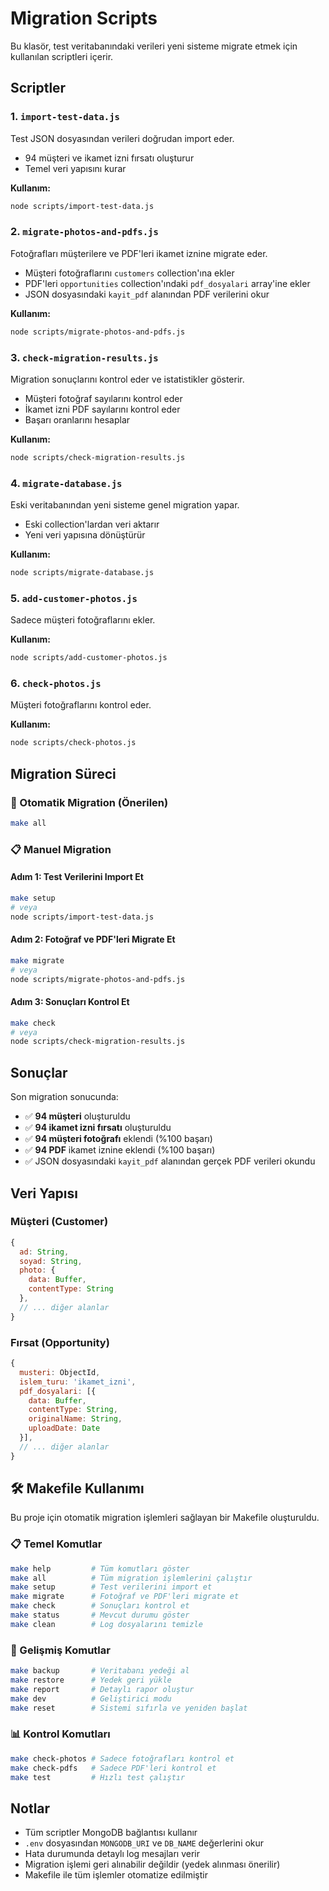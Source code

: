 # Migration Scripts

Bu klasör, test veritabanındaki verileri yeni sisteme migrate etmek için kullanılan scriptleri içerir.

## Scriptler

### 1. `import-test-data.js`
Test JSON dosyasından verileri doğrudan import eder.
- 94 müşteri ve ikamet izni fırsatı oluşturur
- Temel veri yapısını kurar

**Kullanım:**
```bash
node scripts/import-test-data.js
```

### 2. `migrate-photos-and-pdfs.js`
Fotoğrafları müşterilere ve PDF'leri ikamet iznine migrate eder.
- Müşteri fotoğraflarını `customers` collection'ına ekler
- PDF'leri `opportunities` collection'ındaki `pdf_dosyalari` array'ine ekler
- JSON dosyasındaki `kayit_pdf` alanından PDF verilerini okur

**Kullanım:**
```bash
node scripts/migrate-photos-and-pdfs.js
```

### 3. `check-migration-results.js`
Migration sonuçlarını kontrol eder ve istatistikler gösterir.
- Müşteri fotoğraf sayılarını kontrol eder
- İkamet izni PDF sayılarını kontrol eder
- Başarı oranlarını hesaplar

**Kullanım:**
```bash
node scripts/check-migration-results.js
```

### 4. `migrate-database.js`
Eski veritabanından yeni sisteme genel migration yapar.
- Eski collection'lardan veri aktarır
- Yeni veri yapısına dönüştürür

**Kullanım:**
```bash
node scripts/migrate-database.js
```

### 5. `add-customer-photos.js`
Sadece müşteri fotoğraflarını ekler.

**Kullanım:**
```bash
node scripts/add-customer-photos.js
```

### 6. `check-photos.js`
Müşteri fotoğraflarını kontrol eder.

**Kullanım:**
```bash
node scripts/check-photos.js
```

## Migration Süreci

### 🚀 Otomatik Migration (Önerilen)
```bash
make all
```

### 📋 Manuel Migration

#### Adım 1: Test Verilerini Import Et
```bash
make setup
# veya
node scripts/import-test-data.js
```

#### Adım 2: Fotoğraf ve PDF'leri Migrate Et
```bash
make migrate
# veya
node scripts/migrate-photos-and-pdfs.js
```

#### Adım 3: Sonuçları Kontrol Et
```bash
make check
# veya
node scripts/check-migration-results.js
```

## Sonuçlar

Son migration sonucunda:
- ✅ **94 müşteri** oluşturuldu
- ✅ **94 ikamet izni fırsatı** oluşturuldu
- ✅ **94 müşteri fotoğrafı** eklendi (%100 başarı)
- ✅ **94 PDF** ikamet iznine eklendi (%100 başarı)
- ✅ JSON dosyasındaki `kayit_pdf` alanından gerçek PDF verileri okundu

## Veri Yapısı

### Müşteri (Customer)
```javascript
{
  ad: String,
  soyad: String,
  photo: {
    data: Buffer,
    contentType: String
  },
  // ... diğer alanlar
}
```

### Fırsat (Opportunity)
```javascript
{
  musteri: ObjectId,
  islem_turu: 'ikamet_izni',
  pdf_dosyalari: [{
    data: Buffer,
    contentType: String,
    originalName: String,
    uploadDate: Date
  }],
  // ... diğer alanlar
}
```

## 🛠️ Makefile Kullanımı

Bu proje için otomatik migration işlemleri sağlayan bir Makefile oluşturuldu.

### 📋 Temel Komutlar
```bash
make help         # Tüm komutları göster
make all          # Tüm migration işlemlerini çalıştır
make setup        # Test verilerini import et
make migrate      # Fotoğraf ve PDF'leri migrate et
make check        # Sonuçları kontrol et
make status       # Mevcut durumu göster
make clean        # Log dosyalarını temizle
```

### 🔧 Gelişmiş Komutlar
```bash
make backup       # Veritabanı yedeği al
make restore      # Yedek geri yükle
make report       # Detaylı rapor oluştur
make dev          # Geliştirici modu
make reset        # Sistemi sıfırla ve yeniden başlat
```

### 📊 Kontrol Komutları
```bash
make check-photos # Sadece fotoğrafları kontrol et
make check-pdfs   # Sadece PDF'leri kontrol et
make test         # Hızlı test çalıştır
```

## Notlar

- Tüm scriptler MongoDB bağlantısı kullanır
- `.env` dosyasından `MONGODB_URI` ve `DB_NAME` değerlerini okur
- Hata durumunda detaylı log mesajları verir
- Migration işlemi geri alınabilir değildir (yedek alınması önerilir)
- Makefile ile tüm işlemler otomatize edilmiştir
